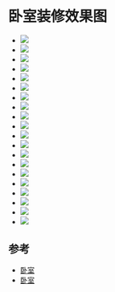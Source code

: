 # 卧室装修效果图

- ![](./bedroom/1.jpg)
- ![](./bedroom/2.jpg)
- ![](./bedroom/3.jpg)
- ![](./bedroom/4.jpg)
- ![](./bedroom/5.jpg)
- ![](./bedroom/6.jpg)
- ![](./bedroom/7.jpg)
- ![](./bedroom/8.jpg)
- ![](./bedroom/9.jpg)
- ![](./bedroom/10.jpg)
- ![](./bedroom/11.jpg)
- ![](./bedroom/12.jpg)
- ![](./bedroom/13.jpg)
- ![](./bedroom/14.jpg)
- ![](./bedroom/15.jpg)
- ![](./bedroom/16.jpg)
- ![](./bedroom/17.jpg)
- ![](./bedroom/18.jpg)
- ![](./bedroom/19.jpg)
- ![](./bedroom/20.jpg)

## 参考

- [卧室](https://xiaoguotu.to8to.com/list-h1s2i0)
- [卧室](http://home.fang.com/album/woshi/)
